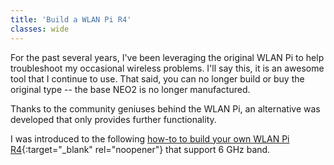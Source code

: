 ```yaml
---		
title: 'Build a WLAN Pi R4'
classes: wide
---
```

For the past several years, I've been leveraging the original WLAN Pi to help troubleshoot my occasional wireless problems.  I'll say this, it is an awesome tool that I continue to use.  That said, you can no longer build or buy the original type -- the base NEO2 is no longer manufactured.  

Thanks to the community geniuses behind the WLAN Pi, an alternative was developed that only provides further functionality.  

I was introduced to the following [how-to to build your own WLAN Pi R4](https://www.intuitibits.com/2022/12/01/building-your-own-remote-sensor-with-6-ghz-support/){:target="_blank" rel="noopener"} that support 6 GHz band.  
